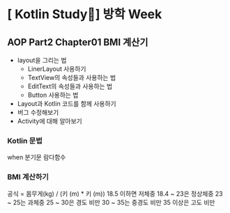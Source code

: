 # [ Kotlin Study📱] 방학 Week
## AOP Part2 Chapter01 BMI 계산기
  - layout을 그리는 법
    - LinerLayout 사용하기
    - TextView의 속성들과 사용하는 법
    - EditText의 속성들과 사용하는 법
    - Button 사용하는 법
  - Layout과 Kotlin 코드를 함께 사용하기
  - 버그 수정해보기
  - Activity에 대해 알아보기

### Kotlin 문법
when 분기문
람다함수

### BMI 계산하기
공식 = 몸무게(kg) / (키 (m) * 키 (m))
18.5 이하면 저체중
18.4 ~ 23은 정상체중
23 ~ 25는 과체중
25 ~ 30은 경도 비만
30 ~ 35는 중경도 비만
35 이상은 고도 비만
